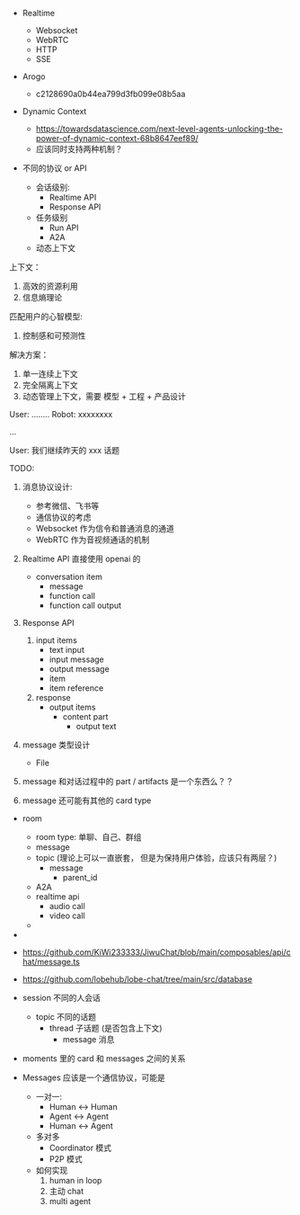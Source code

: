 
- Realtime
    - Websocket
    - WebRTC
    - HTTP
    - SSE

- Arogo
    - c2128690a0b44ea799d3fb099e08b5aa

- Dynamic Context
    - https://towardsdatascience.com/next-level-agents-unlocking-the-power-of-dynamic-context-68b8647eef89/
    - 应该同时支持两种机制？
- 不同的协议 or API
    - 会话级别:
        - Realtime API
        - Response API
    - 任务级别
        - Run API
        - A2A
    - 动态上下文

上下文：
1. 高效的资源利用
2. 信息熵理论

匹配用户的心智模型:
1. 控制感和可预测性

解决方案：
1. 单一连续上下文
2. 完全隔离上下文
3. 动态管理上下文，需要 模型 + 工程 + 产品设计

User: ........
Robot: xxxxxxxx

...

User: 我们继续昨天的 xxx 话题

TODO:

1. 消息协议设计:
    - 参考微信、飞书等
    - 通信协议的考虑
    - Websocket 作为信令和普通消息的通道
    - WebRTC 作为音视频通话的机制


1. Realtime API 直接使用 openai 的
    - conversation item
        - message
        - function call
        - function call output
2. Response API
    1. input items
        - text input
        - input message
        - output message
        - item
        - item reference
    2. response
        - output items
            - content part
                - output text

1. message 类型设计
    - File
2. message 和对话过程中的 part / artifacts 是一个东西么？？
3. message 还可能有其他的 card type

- room
    - room type: 单聊、自己、群组
    - message
    - topic  (理论上可以一直嵌套， 但是为保持用户体验，应该只有两层？)
        - message
            - parent_id
    - A2A
    - realtime api
        - audio call
        - video call
    -
-

- https://github.com/KiWi233333/JiwuChat/blob/main/composables/api/chat/message.ts
- https://github.com/lobehub/lobe-chat/tree/main/src/database

- session  不同的人会话
    - topic 不同的话题
        - thread 子话题 (是否包含上下文)
            - message 消息
- moments 里的 card 和 messages 之间的关系
- Messages 应该是一个通信协议，可能是
    - 一对一:
        - Human <-> Human
        - Agent <-> Agent
        - Human <-> Agent
    - 多对多
        - Coordinator 模式
        - P2P 模式
    - 如何实现
        1. human in loop
        2. 主动 chat
        3. multi agent
